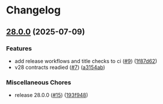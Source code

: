 # Changelog

## [28.0.0](https://github.com/matter-labs/zksync-contracts/compare/v27.0.0...v28.0.0) (2025-07-09)


### Features

* add release workflows and title checks to ci ([#9](https://github.com/matter-labs/zksync-contracts/issues/9)) ([1f87d62](https://github.com/matter-labs/zksync-contracts/commit/1f87d62042f85e325a24131db09551e6fe168d03))
* v28 contracts readied ([#7](https://github.com/matter-labs/zksync-contracts/issues/7)) ([a3154ab](https://github.com/matter-labs/zksync-contracts/commit/a3154abe8b41d3ba2641c94cbf6a5d1552d4c68f))


### Miscellaneous Chores

* release 28.0.0 ([#15](https://github.com/matter-labs/zksync-contracts/issues/15)) ([193f948](https://github.com/matter-labs/zksync-contracts/commit/193f94880de8e5ff8619f138149fef9c1eb55c04))

